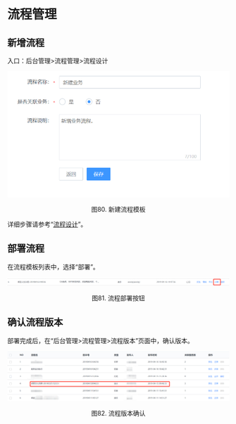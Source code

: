 # 流程管理
## 新增流程

入口：后台管理\>流程管理\>流程设计

![-w2020](../media/7b285ada97e38c49571031dc6cdb7307.png)
<center>图80. 新建流程模板</center>

详细步骤请参考“[流程设计](../产品功能/process.md#填写流程基本信息)”。

## 部署流程

在流程模板列表中，选择“部署”。

![-w2020](../media/8980b235e4352309b34b25823a823272.png)
<center>图81. 流程部署按钮</center>

## 确认流程版本

部署完成后，在“后台管理\>流程管理\>流程版本”页面中，确认版本。

![-w2020](../media/904b86f2516ee10cd8824e629abbace3.png)
<center>图82. 流程版本确认</center>
